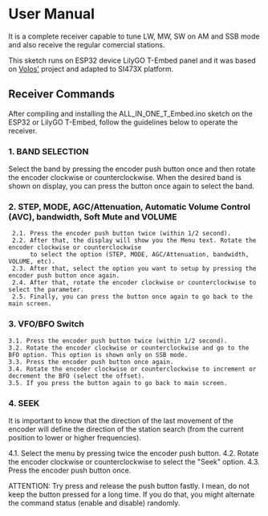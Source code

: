 # User Manual

It is  a  complete  receiver  capable  to  tune  LW,  MW,  SW  on  AM  and  SSB  mode  and  also  receive  the
regular  comercial  stations.

This sketch runs on ESP32 device LilyGO T-Embed panel and it was based on [Volos'](https://youtu.be/bg2Ysrh85Ek) project and adapted to SI473X platform. 

## Receiver Commands

After compiling and installing the ALL_IN_ONE_T_Embed.ino sketch on the ESP32 or LilyGO T-Embed, follow the guidelines below to operate the receiver.

### 1. BAND SELECTION

   Select the band by pressing the encoder push button once and then rotate the encoder clockwise or counterclockwise.
   When the desired band is shown on display, you  can press the button once again to select the band. 


### 2. STEP, MODE, AGC/Attenuation, Automatic Volume Control (AVC), bandwidth, Soft Mute and VOLUME

     2.1. Press the encoder push button twice (within 1/2 second).
     2.2. After that, the display will show you the Menu text. Rotate the encoder clockwise or counterclockwise 
          to select the option (STEP, MODE, AGC/Attenuation, bandwidth, VOLUME, etc). 
     2.3. After that, select the option you want to setup by pressing the encoder push button once again. 
     2.4. After that, rotate the encoder clockwise or counterclockwise to select the parameter.
     2.5. Finally, you can press the button once again to go back to the main screen.

### 3. VFO/BFO Switch 

    3.1. Press the encoder push button twice (within 1/2 second).
    3.2. Rotate the encoder clockwise or counterclockwise and go to the BFO option. This option is shown only on SSB mode. 
    3.3. Press the encoder push button once again. 
    3.4. Rotate the encoder clockwise or counterclockwise to increment or decrement the BFO (select the offset).
    3.5. If you press the button again to go back to main screen. 

### 4. SEEK 

   It is important to know that the direction of the last movement of the encoder will define the direction of the station search (from the current position to lower or higher frequencies).

   4.1. Select the menu by pressing twice the encoder push button. 
   4.2. Rotate the encoder clockwise or counterclockwise to select the "Seek" option.
   4.3. Press the encoder push button once.


ATTENTION: Try press and release the push button fastly. I mean, do not keep the button pressed for a long time. 
           If you do that, you might alternate the command status (enable and disable) randomly. 

